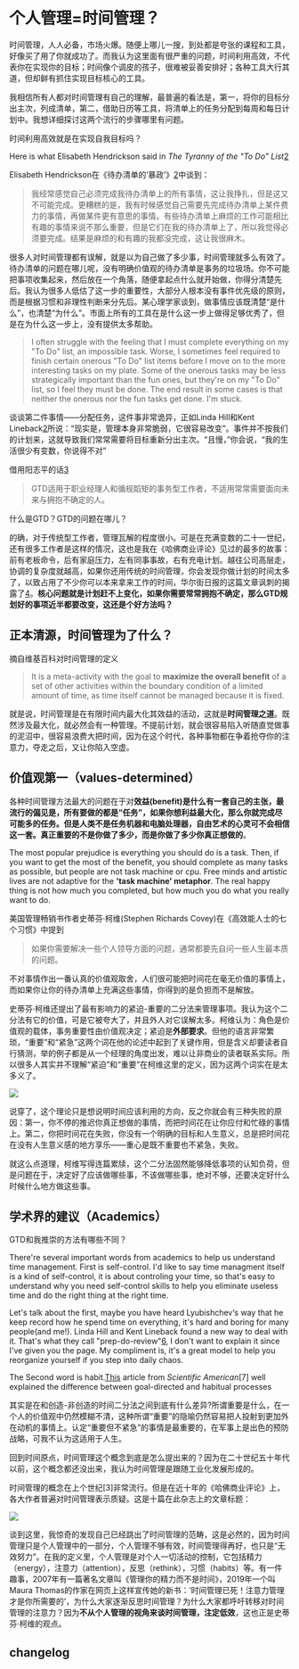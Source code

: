 # 个人管理=时间管理？


时间管理，人人必备，市场火爆。随便上哪儿一搜，到处都是夸张的课程和工具，好像买了用了你就成功了。而我认为这里面有很严重的问题，时间利用高效，不代表你在实现你的目标；时间像个调皮的孩子，很难被妥善安排好；各种工具大行其道，但却鲜有抓住实现目标核心的工具。

我相信所有人都对时间管理有自己的理解，最普遍的看法是，第一，将你的目标分出主次，列成清单，第二，借助日历等工具，将清单上的任务分配到每周和每日计划中。我想详细探讨这两个流行的步骤哪里有问题。

时间利用高效就是在实现自我目标吗？

Here is what Elisabeth Hendrickson said in *The Tyranny of the "To Do" List*[2](http://www.stickyminds.com/sitewide.asp?ObjectId=6656&Function=DETAILBROWSE&ObjectType=COL)

Elisabeth Hendrickson在《待办清单的‘暴政’》[2](http://www.stickyminds.com/sitewide.asp?ObjectId=6656&Function=DETAILBROWSE&ObjectType=COL)中谈到：
>我经常感觉自己必须完成我待办清单上的所有事情，这让我挣扎，但是这又不可能完成。更糟糕的是，我有时候感觉自己需要先完成待办清单上某件费力的事情，再做某件更有意思的事情。有些待办清单上麻烦的工作可能相比有趣的事情来说不那么重要，但是它们在我的待办清单上了，所以我觉得必须要完成。结果是麻烦的和有趣的我都没完成，这让我很麻木。

很多人对时间管理都有误解，就是以为自己做了多少事，时间管理就多么有效了。待办清单的问题在哪儿呢，没有明确价值观的待办清单是事务的垃圾场。你不可能把事项收集起来，然后放在一个角落，随便拿起点什么就开始做，你得分清楚先后。我认为很多人低估了这一步的重要性，大部分人根本没有事件优先级的原则，而是根据习惯和非理性判断来分先后。某心理学家谈到，做事情应该既清楚“是什么”，也清楚“为什么”。市面上所有的工具在是什么这一步上做得足够优秀了，但是在为什么这一步上，没有提供太多帮助。


>I often struggle with the feeling that I must complete everything on my "To Do" list, an impossible task. Worse, I sometimes feel required to finish certain onerous "To Do" list items before I move on to the more interesting tasks on my plate. Some of the onerous tasks may be less strategically important than the fun ones, but they're on my "To Do" list, so I feel they must be done. The end result in some cases is that neither the onerous nor the fun tasks get done. I'm stuck.

谈谈第二件事情——分配任务，这件事非常诡异，正如Linda Hill和Kent Lineback[2](https://hbr.org/2011/03/better-time-management-is-not)所说：“现实是，管理本身非常脆弱，它很容易改变”。事件并不按我们的计划来，这就导致我们常常需要将目标重新分出主次。“且慢，”你会说，“我的生活很少有变数，你说得不对”

借用阳志平的话[3]()
>GTD适用于职业经理人和循规蹈矩的事务型工作者，不适用常常需要面向未来与拥抱不确定的人。

什么是GTD？GTD的问题在哪儿？

的确，对于传统型工作者，管理瓦解的程度很小。可是在充满变数的二十一世纪，还有很多工作者是这样的情况，这也是我在《哈佛商业评论》见过的最多的故事：前有老板命令，后有家庭压力，左有同事事故，右有充电计划。越往公司高层走，协调的复杂度就越高，如果你还用传统的时间管理，你会发现你做计划的时间太多了，以致占用了不少你可以本来拿来工作的时间，华尔街日报的这篇文章讽刺的揭露了[4](https://www.wsj.com/articles/SB109460145618411891)。**核心问题就是计划赶不上变化，如果你需要常常拥抱不确定，那么GTD规划好的事项近半都要改变，这还是个好方法吗？**



## 正本清源，时间管理为了什么？

摘自维基百科对时间管理的定义

> It is a meta-activity with the goal to **maximize the overall benefit** of a set of other activities within the boundary condition of a limited amount of time, as time itself cannot be managed because it is fixed.

就是说，时间管理是在有限时间内最大化其效益的活动，这就是**时间管理之道**。既然涉及最大化，就必然会有一种管理。不提前计划，就会很容易陷入听随直觉做事的泥沼中，很容易浪费大把时间，因为在这个时代，各种事物都在争着抢夺你的注意力，夺走之后，又让你陷入空虚。

## 价值观第一（values-determined）
各种时间管理方法最大的问题在于对**效益(benefit)**是什么有一套自己的主张，最流行的偏见是，所有要做的都是“任务”，如果你想利益最大化，那么你就完成尽可能多的任务。但是人类不是任务机器和电脑处理器，自由艺术的心灵可不会相信这一套。真正重要的不是你做了多少，而是你做了多少你**真正想做的**。

The most popular prejudice is everything you should do is a task. Then, if you want to get the most of the benefit, you should complete as many tasks as possible, but people are not task machine or cpu. Free minds and artistic lives are not adaptive for the **'task machine' metaphor**. The real happy thing is not how much you completed, but how much you do what you really want to do.

美国管理畅销书作者史蒂芬·柯维(Stephen Richards Covey)在《高效能人士的七个习惯》中提到

>如果你需要解决一些个人领导方面的问题，通常都要先自问一些人生最本质的问题。

不对事情作出一番认真的价值观取舍，人们很可能把时间花在毫无价值的事情上，而如果你让你的待办清单上充满这些事情，你得到的是负担而不是解放。

史蒂芬·柯维还提出了最有影响力的紧迫-重要的二分法来管理事项。我认为这个二分法有它的价值，可是它被夸大了，并且外人对它误解太多。柯维认为：角色是价值观的载体，事务重要性由价值观决定；紧迫是**外部要求**。但他的语言非常繁琐，“重要”和“紧急”这两个词在他的论述中起到了关键作用，但是含义却要读者自行猜测，举的例子都是从一个经理的角度出发，难以让非商业的读者联系实际。所以很多人其实并不理解“紧迫”和“重要”在柯维这里的定义，因为这两个词实在是太多义了。

![](https://pictures-steven.oss-cn-beijing.aliyuncs.com/MerrillCoveyMatrix.png)

说穿了，这个理论只是想说明时间应该利用的方向，反之你就会有三种失败的原因：第一，你不停的推迟你真正想做的事情，而把时间花在让你应付和忙碌的事情上。第二，你把时间花在失败，你没有一个明确的目标和人生意义，总是把时间花在没有人生意义感的地方享乐——重心是既不重要也不紧急，失败。


就这么点道理，柯维写得连篇累牍，这个二分法固然能够降低事项的认知负荷，但是问题在于，决定好了应该做哪些事，不该做哪些事，绝对不够，还要决定好什么时候什么地方做这些事。

## 学术界的建议（Academics）

GTD和我推崇的方法有哪些不同？


There're several important words from academics to help us understand time management. First is self-control. I'd like to say time managment itself is a kind of self-control, it is about controling your time, so that's easy to understand why you need self-control skills to help you eliminate useless time and do the right thing at the right time. 

Let's talk about the first, maybe you have heard Lyubishchev‘s way that he keep record how he spend time on everything, it's hard and boring for many people(and me!). Linda Hill and Kent Lineback found a new way to deal with it. That's what they call "prep-do-review"[6](https://hbr.org/2011/03/better-time-management-is-not), I don't want to explain it since I've given you the page. My compliment is, it's a great model to help you reorganize yourself if you step into daily chaos.

The Second word is habit.[This](https://blogs.scientificamerican.com/mind-guest-blog/should-habits-or-goals-direct-your-life-it-depends/) article from *Scientific American*[7] well explained the difference between goal-directed and habitual processes

其实是在和创造-非创造的时间二分法之间到底有什么差异?所谓重要是什么，在一个人的价值观中仍然模糊不清，这种所谓“重要”的隐喻仍然容易把人投射到更加外在动机的事情上。认定“重要但不紧急”的事情是最重要的，在军事上是出色的预防战略，可我不认为这适用于人生。


回到时间原点，时间管理这个概念到底是怎么提出来的？因为在二十世纪五十年代以前，这个概念都还没出来，我认为时间管理是跟随工业化发展形成的。

时间管理的概念在上个世纪[3]非常流行。但是在近十年的《哈佛商业评论》上，各大作者普遍对时间管理表示质疑。这是十篇在此杂志上的文章标题：

![](https://pictures-steven.oss-cn-beijing.aliyuncs.com/2019-08-30-%E5%B1%8F%E5%B9%95%E5%BF%AB%E7%85%A7%202019-08-28%20%E4%B8%8B%E5%8D%884.58.40.png)

谈到这里，我惊奇的发现自己已经跳出了时间管理的范畴，这是必然的，因为时间管理只是个人管理中的一部分，个人管理不够有效，时间管理得再好，也只是“无效努力”。在我的定义里，个人管理是对个人一切活动的控制，它包括精力（energy），注意力（attention），反思（rethink），习惯（habits）等。有一件趣事，2007年有一篇著名文章叫《管理你的精力而不是时间》，2019年一个叫Maura Thomas的作家在网页上这样宣传她的新书：‘时间管理已死！注意力管理才是你所需要的’，为什么大家逐渐反思时间管理？为什么大家都呼吁转移对时间管理的注意力？因为**不从个人管理的视角来谈时间管理，注定低效**，这也正是史蒂芬·柯维的观点。

## changelog

